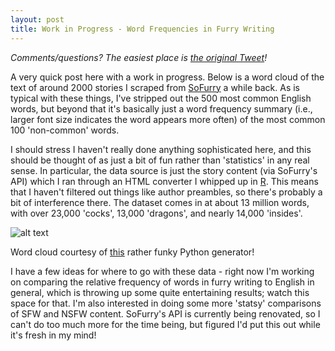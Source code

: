```yaml
---
layout: post
title: Work in Progress - Word Frequencies in Furry Writing
---
```

*Comments/questions? The easiest place is [the original Tweet](https://twitter.com/tealeafraccoon/status/819571302352687108)!*

A very quick post here with a work in progress. Below is a word cloud of the text of around 2000 stories I scraped from [SoFurry](http://www.sofurry.com/) a while back. As is typical with these things, I've stripped out the 500 most common English words, but beyond that it's basically just a word frequency summary (i.e., larger font size indicates the word appears more often) of the most common 100 'non-common' words.

I should stress I haven't really done anything sophisticated here, and this should be thought of as just a bit of fun rather than 'statistics' in any real sense. In particular, the data source is just the story content (via SoFurry's API) which I ran through an HTML converter I whipped up in [R](https://en.wikipedia.org/wiki/R_(programming_language)). This means that I haven't filtered out things like author preambles, so there's probably a bit of interference there. The dataset comes in at about 13 million words, with over 23,000 'cocks', 13,000 'dragons', and nearly 14,000 'insides'.

![alt text][cumpainnoise]

[cumpainnoise]: http://gdurl.com/Z4NL "cum pain noise"

Word cloud courtesy of [this](https://github.com/amueller/word_cloud) rather funky Python generator!

I have a few ideas for where to go with these data - right now I'm working on comparing the relative frequency of words in furry writing to English in general, which is throwing up some quite entertaining results; watch this space for that. I'm also interested in doing some more 'statsy' comparisons of SFW and NSFW content. SoFurry's API is currently being renovated, so I can't do too much more for the time being, but figured I'd put this out while it's fresh in my mind!
